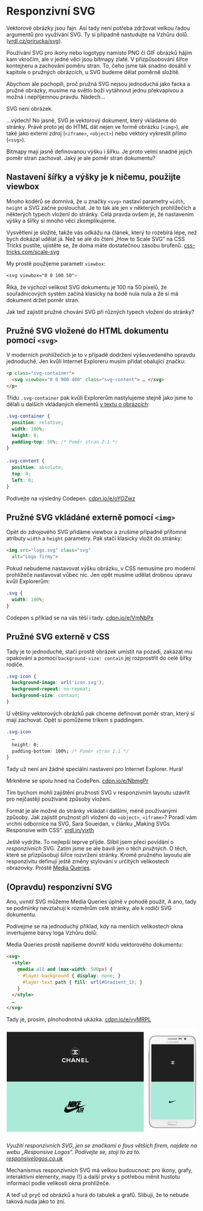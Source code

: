 # Responzivní SVG

Vektorové obrázky jsou fajn. Asi tady není potřeba zdržovat velkou řadou argumentů pro využívání SVG. Ty si případně nastudujte na Vzhůru dolů. ([vrdl.cz/prirucka/svg](http://www.vzhurudolu.cz/prirucka/svg)).

Používání SVG pro ikony nebo logotypy namísto PNG či GIF obrázků hájím kam vkročím, ale v jedné věci jsou bitmapy zlaté. V přizpůsobování šířce kontejneru a zachování poměru stran. To, čeho jsme tak snadno dosáhli v kapitole o pružných obrázcích, u SVG budeme dělat poměrně složitě. 

Abychom ale pochopili, proč pružná SVG nejsou jednoduchá jako facka a pružné obrázky, musíme na světlo boží vytáhnout jednu překvapivou a možná i nepříjemnou pravdu. Nádech… 

SVG není obrázek. 

…výdech! No jasně, SVG je vektorový dokument, který vkládáme do stránky. Právě proto jej do HTML dát nejen ve formě obrázku (`<img>`), ale také jako externí zdroj (`<iframe>`, `<object>`) nebo vektory vykreslit přímo (`<svg>`).

Bitmapy mají jasně definovanou výšku i šířku. Je proto velmi snadné jejich poměr stran zachovat. Jaký je ale poměr stran dokumentu?

## Nastavení šířky a výšky je k ničemu, použijte viewbox

Mnoho kodérů se domnívá, že u značky `<svg>` nastaví parametry `width`, `height` a SVG začne poslouchat. Je to tak ale jen v některých prohlížečích a některých typech vložení do stránky. Celá pravda ovšem je, že nastavením výšky a šířky si mnoho věcí zkomplikujeme. 

Vysvětlení je složité, takže vás odkážu na článek, který to rozebírá lépe, než bych dokázal udělat já. Než se ale do čtení „How to Scale SVG“ na CSS Tricks pustíte, ujistěte se, že doma máte dostatečnou zásobu brufenů. [css-tricks.com/scale-svg](https://css-tricks.com/scale-svg/#article-header-id-2)

My prostě použijeme parametr `viewbox`:

```css
<svg viewbox="0 0 100 50">
```

Říká, že výchozí velikost SVG dokumentu je 100 na 50 pixelů, že souřadnicových systém začíná klasicky na bodě nula nula a že si má dokument držet poměr stran.

Jak teď zajistit pružné chování SVG při různých typech vložení do stránky?


## Pružné SVG vložené do HTML dokumentu pomocí `<svg>`

V moderních prohlížečích je to v případě dodržení výšeuvedeného opravdu jednoduché. Jen kvůli Internet Exploreru musím přidat obalující značku:

```html
<p class="svg-container">
  <svg viewbox="0 0 900 400" class="svg-content"> … </svg>
</p>  
```

Třídu `.svg-container` pak kvůli Explorerům nastylujeme stejně jako jsme to dělali u dalších vkládaných elementů [v textu o obrázcích](pruzna-media.md):

```css
.svg-container {
  position: relative;
  width: 100%;
  height: 0;
  padding-top: 50%; /* Poměr stran 2:1 */ 
}

.svg-content {
  position: absolute;
  top: 0;
  left: 0;
}
```

Podívejte na výsledný Codepen. [cdpn.io/e/oYOZwz](http://codepen.io/machal/pen/oYOZwz)


## Pružné SVG vkládáné externě pomocí `<img>`

Opět do zdrojového SVG přidáme viewbox a zrušíme případně přítomné atributy `width` a `height` parametry. Pak stačí klasicky vložit do stránky:

```html
<img src="logo.svg" class="svg"
  alt="Logo firmy">  
```

Pokud nebudeme nastavovat výšku obrázku, v CSS nemusíme pro moderní prohlížeče nastavovat vůbec nic. Jen opět musíme udělat drobnou úpravu kvůli Explorerům:

```css
.svg {
  width: 100%;
}
```

Codepen s příklad se na vás těší i tady. [cdpn.io/e/VmNbPx](http://codepen.io/machal/pen/VmNbPx)


## Pružné SVG externě v CSS

Tady je to jednoduché, stačí prostě obrázek umístit na pozadí, zakázat mu opakování a pomocí `background-size: contain` jej rozprostřít do celé šířky rodiče.

```css
.svg-icon {
  background-image: url('icon.svg');
  background-repeat: no-repeat;  
  background-size: contain;
}
```

U většiny vektorových obrázků pak chceme definovat poměr stran, který si mají zachovat. Opět si pomůžeme trikem s paddingem.

```css
.svg-icon
  …
  height: 0;
  padding-bottom: 100%; /* Poměr stran 1:1 */ 
}
```

Tady už není ani žádné speciální nastavení pro Internet Explorer. Hurá! 

Mrkněme se spolu hned na CodePen. [cdpn.io/e/NbmgPr](http://codepen.io/machal/pen/NbmgPr)

Tím bychom mohli zajištění pružnosti SVG v responzivním layoutu uzavřít pro nejčastěji používané způsoby vložení. 

Formát je ale možné do stránky vkládat i dalšími, méně používanými způsoby. Jak zajistit pružnost při vložení do `<object>`, `<iframe>`? Poradí vám vrchní odbornice na SVG, Sara Soueidan, v článku „Making SVGs Responsive with CSS“. [vrdl.in/yixth](https://tympanus.net/codrops/2014/08/19/making-svgs-responsive-with-css/)

Ještě vydržte. To nejlepší teprve přijde. Slíbil jsem přeci povídání o *responzivních* SVG. Zatím jsme se ale bavili jen o těch *pružných*. O těch, které se přizpůsobují šířce rozvržení stránky. Kromě pružného layoutu ale responzivitu definují ještě změny stylování v určitých velikostech obrazovky. Prostě [Media Queries](css3-media-queries.md).

## (Opravdu) responzivní SVG

Ano, uvnitř SVG můžeme Media Queries úplně v pohodě použít, A ano, tady se podmínky nevztahují k rozměrům celé stránky, ale k rodiči SVG dokumentu.

Podívejme se na jednoduchý příklad, kdy na menších velikostech okna invertujeme barvy loga Vzhůru dolů:

Media Queries prostě napíšeme dovnitř kódu vektorového dokumentu:

```html
<svg>
  <style>
    @media all and (max-width: 500px) {
      #layer-background { display: none; }
      #layer-text path { fill: url(#Gradient_1); }
    }
  </style>
  …
</svg>
```

Tady je, prosím, plnohodnotná ukázka. [cdpn.io/e/vyMRPL](http://codepen.io/machal/pen/vyMRPL?editors=1100#0)

![Responsive Logos](dist/images/original/rwd-svg-logos.jpg)

*Využití responzivních SVG, jen se značkami o fous větších firem, najdete na webu „Responsive Logos“. Podívejte se, stojí to za to. [responsivelogos.co.uk](http://responsivelogos.co.uk/)*

Mechanismus responzivních SVG má velkou budoucnost: pro ikony, grafy, interaktivní elementy, mapy (!) a další prvky s potřebou měnit hustotu informací podle velikosti okna prohlížeče.

<div class="ebook-only" markdown="1">
  A teď už pryč od obrázků a hurá do tabulek a grafů. Slibuji, že to nebude taková nuda jako to zní.
</div>



